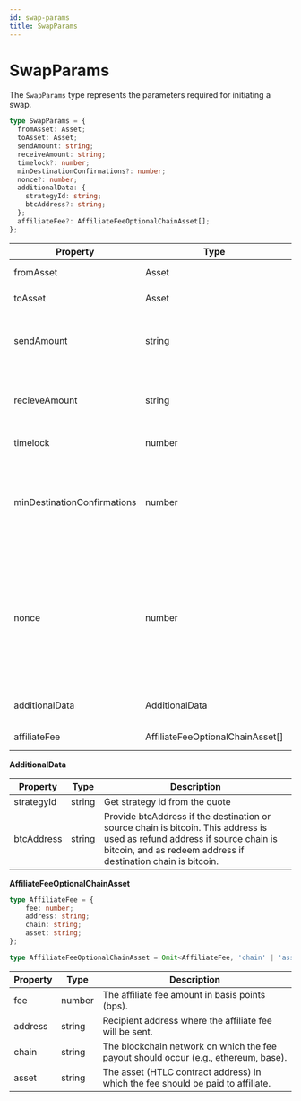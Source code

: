 ```yaml
---
id: swap-params
title: SwapParams
---
```


# SwapParams

The `SwapParams` type represents the parameters required for initiating a swap.

```ts
type SwapParams = {
  fromAsset: Asset;
  toAsset: Asset;
  sendAmount: string;
  receiveAmount: string;
  timelock?: number;
  minDestinationConfirmations?: number;
  nonce?: number;
  additionalData: {
    strategyId: string;
    btcAddress?: string;
  };
  affiliateFee?: AffiliateFeeOptionalChainAsset[];
};
```

| Property               | Type                                   | Description                                              |
| ---------------------- | -------------------------------------- | -------------------------------------------------------- |
| fromAsset             | Asset                                | Asset to be sent.                     |
| toAsset             | Asset                                 |  Asset to be received.              |
| sendAmount             | string                        |Amount in lowest denomination of the sendAsset.  |
| recieveAmount               | string                                 | Amount in lowest denomination of the toAsset.                        |
| timelock          | number | Time lock for the swap            |
| minDestinationConfirmations                  | number                                 | This will wait for the specified number of confirmations before redeeming the funds.          |
| nonce            | number                                 | Unique nonce for generating secret and secret hashes. If not provided, it will be generated as the total order count until now + 1.             |
| additionalData               | AdditionalData                                 | Additional data for the order.                  |
|affiliateFee | AffiliateFeeOptionalChainAsset[]| Integrator fee for the order|

**AdditionalData**

| Property               | Type                                   | Description                                              |
| ---------------------- | -------------------------------------- | -------------------------------------------------------- |
| strategyId             | string                                 | Get strategy id from the quote                    |
| btcAddress           | string                                 |  Provide btcAddress if the destination or source chain is bitcoin. This address is used as refund address if source chain is bitcoin, and as redeem address if destination chain is bitcoin. |

**AffiliateFeeOptionalChainAsset**

```ts
type AffiliateFee = {
    fee: number;
    address: string;
    chain: string;
    asset: string;
};

type AffiliateFeeOptionalChainAsset = Omit<AffiliateFee, 'chain' | 'asset'> & Partial<Pick<AffiliateFee, 'chain' | 'asset'>>;
```
| Property               | Type                                   | Description                                              |
| ---------------------- | -------------------------------------- | -------------------------------------------------------- |
| fee            | number                                | The affiliate fee amount in basis points (bps).  |
| address            | string                                 |  Recipient address where the affiliate fee will be sent.         |
| chain             | string                        | The blockchain network on which the fee payout should occur (e.g., ethereum, base).  |
| asset               | string                                 | The asset (HTLC contract address) in which the fee should be paid to affiliate. |
